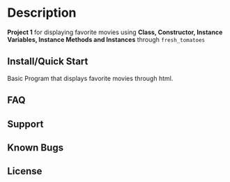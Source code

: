 # Description
**Project 1** for displaying favorite movies using **Class, Constructor, Instance Variables, Instance Methods and Instances** through ```fresh_tomatoes```

## Install/Quick Start
Basic Program that displays favorite movies through html.

## FAQ

## Support

## Known Bugs

## License
